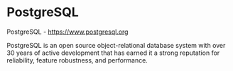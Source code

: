 # PostgreSQL

PostgreSQL - https://www.postgresql.org

PostgreSQL is an open source object-relational database system with over 30 years of active development that has earned it a strong reputation for reliability, feature robustness, and performance.

